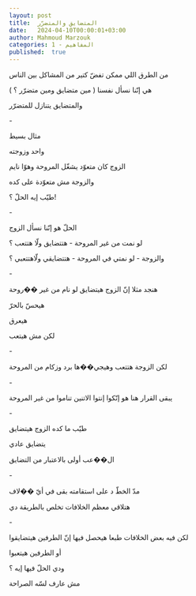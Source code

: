 ```yaml
---
layout: post
title:  المتضايق والمتضرّر
date:   2024-04-10T00:00:01+03:00
author: Mahmoud Marzouk
categories: 1 - المفاهيم
published:  true
---
```

من الطرق اللي ممكن تفضّ كتير من المشاكل بين الناس

هي إنّنا نسأل نفسنا ( مين متضايق ومين متضرّر ؟ )

والمتضايق يتنازل للمتضرّر

\-

مثال بسيط

واحد وزوجته

الزوج كان متعوّد يشغّل المروحة وهوّا نايم

والزوجة مش متعوّدة على كده

طيّب إيه الحلّ ؟!

\-

الحلّ هو إنّنا نسأل الزوج

لو نمت من غير المروحة - هتتضايق ولّا هتتعب ؟

والزوجة - لو نمتي في المروحة - هتتضايقي ولّاهتتعبي ؟

\-

هنجد مثلا إنّ الزوج هيتضايق لو نام من غير ��روحة

هيحسّ بالحرّ

هيعرق

لكن مش هيتعب

\-

لكن الزوجة هتتعب وهيجي��ها برد وزكام من المروحة

\-

يبقى القرار هنا هو إنّكوا إنتوا الاتنين تناموا من غير
المروحة

\-

طيّب ما كده الزوج هيتضايق

يتضايق عادي

ال��عب أولى بالاعتبار من التضايق

\-

مدّ الخطّ د على استقامته بقى في أيّ ��لاف

هتلاقي معظم الخلافات تخلص بالطريقة دي

\-

لكن فيه بعض الخلافات طبعا هيحصل فيها إنّ الطرفين هيتضايقوا

أو الطرفين هيتعبوا

ودي الحلّ فيها إيه ؟

مش عارف لسّه الصراحة
